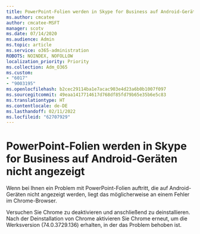 ```yaml
---
title: PowerPoint-Folien werden in Skype for Business auf Android-Geräten nicht angezeigt
ms.author: cmcatee
author: cmcatee-MSFT
manager: scotv
ms.date: 07/14/2020
ms.audience: Admin
ms.topic: article
ms.service: o365-administration
ROBOTS: NOINDEX, NOFOLLOW
localization_priority: Priority
ms.collection: Adm_O365
ms.custom:
- "6017"
- "9003195"
ms.openlocfilehash: b2cec29114ba1e7acac903e4d23a6b0b1007f097
ms.sourcegitcommit: 49eaa1417714617d768df85fd79b65e35b6e5c83
ms.translationtype: HT
ms.contentlocale: de-DE
ms.lasthandoff: 02/11/2022
ms.locfileid: "62707929"
---
```

# <a name="powerpoint-slides-not-showing-in-skype-for-business-on-android-devices"></a>PowerPoint-Folien werden in Skype for Business auf Android-Geräten nicht angezeigt

Wenn bei Ihnen ein Problem mit PowerPoint-Folien auftritt, die auf Android-Geräten nicht angezeigt werden, liegt das möglicherweise an einem Fehler im Chrome-Browser.

Versuchen Sie Chrome zu deaktivieren und anschließend zu deinstallieren. Nach der Deinstallation von Chrome aktivieren Sie Chrome erneut, um die Werksversion (74.0.3729.136) erhalten, in der das Problem behoben ist.